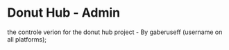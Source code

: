# Donut Hub - Admin

the controle verion for the donut hub project - By gaberuseff (username on all platforms);

